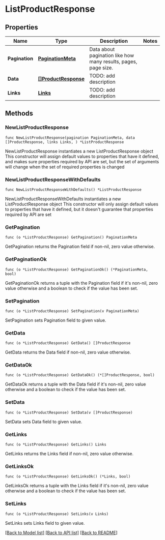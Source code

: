 # ListProductResponse

## Properties

Name | Type | Description | Notes
------------ | ------------- | ------------- | -------------
**Pagination** | [**PaginationMeta**](PaginationMeta.md) | Data about pagination like how many results, pages, page size. | 
**Data** | [**[]ProductResponse**](ProductResponse.md) | TODO: add description | 
**Links** | [**Links**](Links.md) | TODO: add description | 

## Methods

### NewListProductResponse

`func NewListProductResponse(pagination PaginationMeta, data []ProductResponse, links Links, ) *ListProductResponse`

NewListProductResponse instantiates a new ListProductResponse object
This constructor will assign default values to properties that have it defined,
and makes sure properties required by API are set, but the set of arguments
will change when the set of required properties is changed

### NewListProductResponseWithDefaults

`func NewListProductResponseWithDefaults() *ListProductResponse`

NewListProductResponseWithDefaults instantiates a new ListProductResponse object
This constructor will only assign default values to properties that have it defined,
but it doesn't guarantee that properties required by API are set

### GetPagination

`func (o *ListProductResponse) GetPagination() PaginationMeta`

GetPagination returns the Pagination field if non-nil, zero value otherwise.

### GetPaginationOk

`func (o *ListProductResponse) GetPaginationOk() (*PaginationMeta, bool)`

GetPaginationOk returns a tuple with the Pagination field if it's non-nil, zero value otherwise
and a boolean to check if the value has been set.

### SetPagination

`func (o *ListProductResponse) SetPagination(v PaginationMeta)`

SetPagination sets Pagination field to given value.


### GetData

`func (o *ListProductResponse) GetData() []ProductResponse`

GetData returns the Data field if non-nil, zero value otherwise.

### GetDataOk

`func (o *ListProductResponse) GetDataOk() (*[]ProductResponse, bool)`

GetDataOk returns a tuple with the Data field if it's non-nil, zero value otherwise
and a boolean to check if the value has been set.

### SetData

`func (o *ListProductResponse) SetData(v []ProductResponse)`

SetData sets Data field to given value.


### GetLinks

`func (o *ListProductResponse) GetLinks() Links`

GetLinks returns the Links field if non-nil, zero value otherwise.

### GetLinksOk

`func (o *ListProductResponse) GetLinksOk() (*Links, bool)`

GetLinksOk returns a tuple with the Links field if it's non-nil, zero value otherwise
and a boolean to check if the value has been set.

### SetLinks

`func (o *ListProductResponse) SetLinks(v Links)`

SetLinks sets Links field to given value.



[[Back to Model list]](../README.md#documentation-for-models) [[Back to API list]](../README.md#documentation-for-api-endpoints) [[Back to README]](../README.md)


